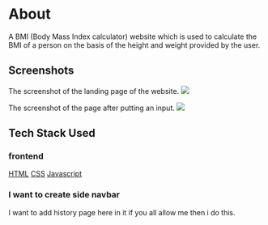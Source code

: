 # About

A BMI (Body Mass Index calculator) website which is used to calculate the BMI of a person on the basis of the height and weight provided by the user.

## Screenshots

The screenshot of the landing page of the website.
![](<images/2022-10-03%20(4).png>)

The screenshot of the page after putting an input.
![](<images/2022-10-03%20(5).png>)

## Tech Stack Used

### frontend

[HTML](https://img.shields.io/badge/html5%20-%23E34F26.svg?&style=for-the-badge&logo=html5&logoColor=white")
[CSS](https://img.shields.io/badge/css3%20-%231572B6.svg?&style=for-the-badge&logo=css3&logoColor=white)
[Javascript](https://img.shields.io/badge/javascript%20-%23323330.svg?&style=for-the-badge&logo=javascript&logoColor=%23F7DF1E)

### I want to create side navbar 
I want to add history page here in it if you all allow me then i do this.
